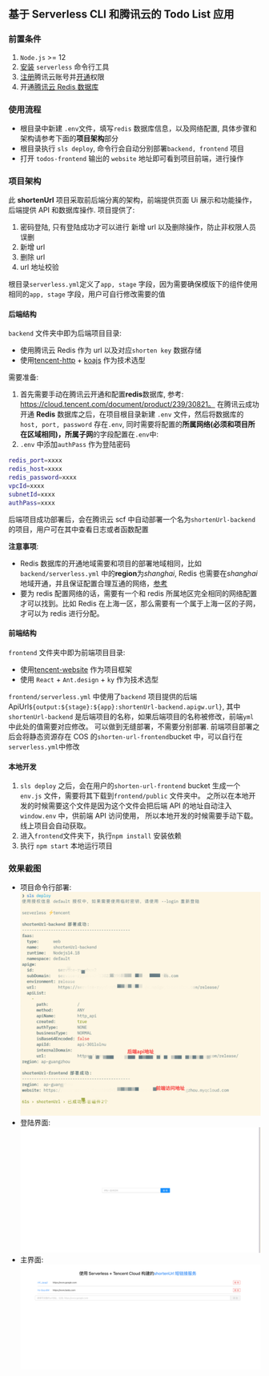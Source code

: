 ## 基于 Serverless CLI 和腾讯云的 Todo List 应用

### 前置条件

1. `Node.js` >= 12
2. [安装](https://cn.serverless.com/framework/docs-getting-started) `serverless` 命令行工具
3. [注册](https://cloud.tencent.com/register)腾讯云账号并[开通](https://cloud.tencent.com/document/product/1154/43006)权限
4. 开通[腾讯云 Redis 数据库](https://cloud.tencent.com/document/product/239/30821)

### 使用流程

-   根目录中新建 `.env`文件，填写`redis` 数据库信息，以及网络配置, 具体步骤和架构请参考下面的**项目架构**部分
-   根目录执行 `sls deploy`, 命令行会自动分别部署`backend, frontend` 项目
-   打开 `todos-frontend` 输出的 `website` 地址即可看到项目前端，进行操作

### 项目架构

此 **shortenUrl** 项目采取前后端分离的架构，前端提供页面 Ui 展示和功能操作， 后端提供 API 和数据库操作. 项目提供了:

1. 密码登陆, 只有登陆成功才可以进行 新增 url 以及删除操作，防止非权限人员误删
2. 新增 url
3. 删除 url
4. url 地址校验

根目录`serverless.yml`定义了`app, stage` 字段，因为需要确保模版下的组件使用相同的`app, stage` 字段，用户可自行修改需要的值

#### 后端结构

`backend` 文件夹中即为后端项目目录:

-   使用腾讯云 Redis 作为 url 以及对应`shorten key` 数据存储
-   使用[tencent-http](https://github.com/serverless-components/tencent-http) + [koajs](https://koajs.com/) 作为技术选型

需要准备:

1. 首先需要手动在腾讯云开通和配置**redis**数据库, 参考: https://cloud.tencent.com/document/product/239/30821。 在腾讯云成功开通 **Redis** 数据库之后，在项目根目录新建 `.env` 文件，然后将数据库的 `host, port, password` 存在`.env`, 同时需要将配置的**所属网络(必须和项目所在区域相同)，所属子网**的字段配置在`.env`中:
2. `.env` 中添加`authPass` 作为登陆密码

```bash
redis_port=xxxx
redis_host=xxxx
redis_password=xxxx
vpcId=xxxx
subnetId=xxxx
authPass=xxxx
```

后端项目成功部署后，会在腾讯云 scf 中自动部署一个名为`shortenUrl-backend`的项目，用户可在其中查看日志或者函数配置

**注意事项**:

-   Redis 数据库的开通地域需要和项目的部署地域相同，比如`backend/serverless.yml` 中的**region**为*shanghai*, Redis 也需要在*shanghai*地域开通，并且保证配置合理互通的网络，[参考](https://cloud.tencent.com/document/product/239/30910)
-   要为 redis 配置网络的话，需要有一个和 redis 所属地区完全相同的网络配置才可以找到。比如 Redis 在上海一区，那么需要有一个属于上海一区的子网，才可以为 redis 进行分配。

#### 前端结构

`frontend` 文件夹中即为前端项目目录:

-   使用[tencent-website](https://github.com/serverless-components/tencent-website) 作为项目框架
-   使用 `React` + `Ant.design` + `ky` 作为技术选型

`frontend/serverless.yml` 中使用了`backend` 项目提供的后端 ApiUrl`${output:${stage}:${app}:shortenUrl-backend.apigw.url}`, 其中`shortenUrl-backend` 是后端项目的名称，如果后端项目的名称被修改，前端`yml`中此处的值需要对应修改。 可以做到无缝部署，不需要分别部署.
前端项目部署之后会将静态资源存在 COS 的`shorten-url-frontend`bucket 中，可以自行在`serverless.yml`中修改

#### 本地开发

1. `sls deploy` 之后，会在用户的`shorten-url-frontend` bucket 生成一个 `env.js` 文件，需要将其下载到`frontend/public` 文件夹中。 之所以在本地开发的时候需要这个文件是因为这个文件会把后端 API 的地址自动注入`window.env` 中，供前端 API 访问使用， 所以本地开发的时候需要手动下载。 线上项目会自动获取。
2. 进入`frontend`文件夹下，执行`npm install` 安装依赖
3. 执行 `npm start` 本地运行项目

### 效果截图

-   项目命令行部署: ![](./assets/deployment.jpg)
-   登陆界面: ![](./assets/login.png)
-   主界面: ![](./assets/homepage.png)
